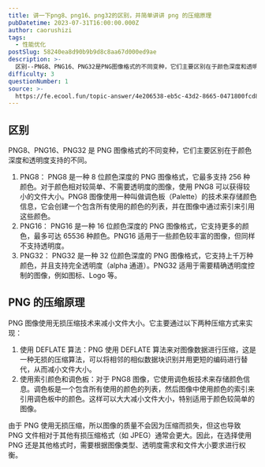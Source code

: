 ```yaml
---
title: 讲一下png8、png16、png32的区别，并简单讲讲 png 的压缩原理
pubDatetime: 2023-07-31T16:00:00.000Z
author: caorushizi
tags:
  - 性能优化
postSlug: 58240ea8d90b9b9d8c8aa67d000ed9ae
description: >-
  区别--PNG8、PNG16、PNG32是PNG图像格式的不同变种，它们主要区别在于颜色深度和透明度支持的不同。1.PNG8：PNG8是一种8位颜色深度的PNG图像格式，它最多支持256种颜色。对于颜
difficulty: 3
questionNumber: 1
source: >-
  https://fe.ecool.fun/topic-answer/4e206538-eb5c-43d2-8665-0471800fcd80?orderBy=updateTime&order=desc&tagId=20
---
```


## 区别

PNG8、PNG16、PNG32 是 PNG 图像格式的不同变种，它们主要区别在于颜色深度和透明度支持的不同。

1.  PNG8： PNG8 是一种 8 位颜色深度的 PNG 图像格式，它最多支持 256 种颜色。对于颜色相对较简单、不需要透明度的图像，使用 PNG8 可以获得较小的文件大小。PNG8 图像使用一种叫做调色板（Palette）的技术来存储颜色信息，它会创建一个包含所有使用的颜色的列表，并在图像中通过索引来引用这些颜色。
2.  PNG16： PNG16 是一种 16 位颜色深度的 PNG 图像格式，它支持更多的颜色，最多可达 65536 种颜色。PNG16 适用于一些颜色较丰富的图像，但同样不支持透明度。
3.  PNG32： PNG32 是一种 32 位颜色深度的 PNG 图像格式，它支持上千万种颜色，并且支持完全透明度（alpha 通道）。PNG32 适用于需要精确透明度控制的图像，例如图标、Logo 等。

## PNG 的压缩原理

PNG 图像使用无损压缩技术来减小文件大小。它主要通过以下两种压缩方式来实现：

1.  使用 DEFLATE 算法：PNG 使用 DEFLATE 算法来对图像数据进行压缩，这是一种无损的压缩算法，可以将相邻的相似数据块识别并用更短的编码进行替代，从而减小文件大小。
2.  使用索引颜色和调色板：对于 PNG8 图像，它使用调色板技术来存储颜色信息。调色板是一个包含所有使用的颜色的列表，然后图像中使用颜色的索引来引用调色板中的颜色。这样可以大大减小文件大小，特别适用于颜色较简单的图像。

由于 PNG 使用无损压缩，所以图像的质量不会因为压缩而损失，但这也导致 PNG 文件相对于其他有损压缩格式（如 JPEG）通常会更大。因此，在选择使用 PNG 还是其他格式时，需要根据图像类型、透明度需求和文件大小要求进行权衡。
